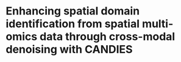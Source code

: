 # Enhancing spatial domain identification from spatial multi-omics data through cross-modal denoising with CANDIES
